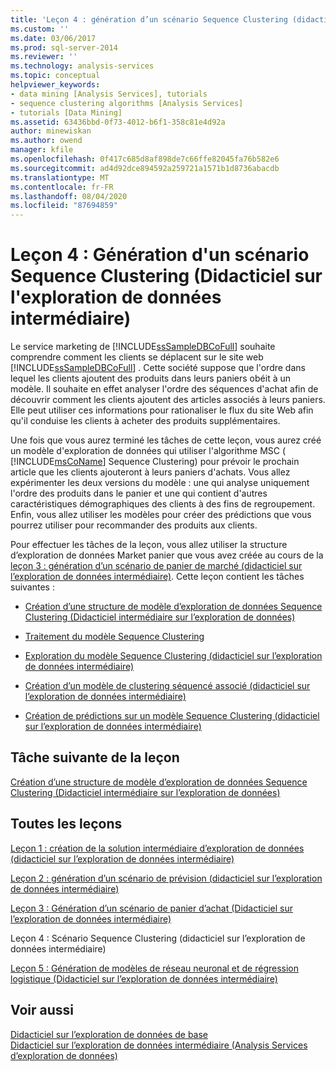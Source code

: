 ```yaml
---
title: 'Leçon 4 : génération d’un scénario Sequence Clustering (didacticiel sur l’exploration de données intermédiaire) | Microsoft Docs'
ms.custom: ''
ms.date: 03/06/2017
ms.prod: sql-server-2014
ms.reviewer: ''
ms.technology: analysis-services
ms.topic: conceptual
helpviewer_keywords:
- data mining [Analysis Services], tutorials
- sequence clustering algorithms [Analysis Services]
- tutorials [Data Mining]
ms.assetid: 63436bbd-0f73-4012-b6f1-358c81e4d92a
author: minewiskan
ms.author: owend
manager: kfile
ms.openlocfilehash: 0f417c685d8af898de7c66ffe82045fa76b582e6
ms.sourcegitcommit: ad4d92dce894592a259721a1571b1d8736abacdb
ms.translationtype: MT
ms.contentlocale: fr-FR
ms.lasthandoff: 08/04/2020
ms.locfileid: "87694859"
---
```

# <a name="lesson-4-building-a-sequence-clustering-scenario-intermediate-data-mining-tutorial"></a>Leçon 4 : Génération d'un scénario Sequence Clustering (Didacticiel sur l'exploration de données intermédiaire)
  Le service marketing de [!INCLUDE[ssSampleDBCoFull](../includes/sssampledbcofull-md.md)] souhaite comprendre comment les clients se déplacent sur le site web [!INCLUDE[ssSampleDBCoFull](../includes/sssampledbcofull-md.md)] . Cette société suppose que l'ordre dans lequel les clients ajoutent des produits dans leurs paniers obéit à un modèle. Il souhaite en effet analyser l'ordre des séquences d'achat afin de découvrir comment les clients ajoutent des articles associés à leurs paniers. Elle peut utiliser ces informations pour rationaliser le flux du site Web afin qu'il conduise les clients à acheter des produits supplémentaires.  
  
 Une fois que vous aurez terminé les tâches de cette leçon, vous aurez créé un modèle d'exploration de données qui utiliser l'algorithme MSC ( [!INCLUDE[msCoName](../includes/msconame-md.md)] Sequence Clustering) pour prévoir le prochain article que les clients ajouteront à leurs paniers d'achats. Vous allez expérimenter les deux versions du modèle : une qui analyse uniquement l'ordre des produits dans le panier et une qui contient d'autres caractéristiques démographiques des clients à des fins de regroupement. Enfin, vous allez utiliser les modèles pour créer des prédictions que vous pourrez utiliser pour recommander des produits aux clients.  
  
 Pour effectuer les tâches de la leçon, vous allez utiliser la structure d’exploration de données Market panier que vous avez créée au cours de la [leçon 3 : génération d’un scénario de panier de marché &#40;didacticiel sur l’exploration de données intermédiaire&#41;](../../2014/tutorials/lesson-3-building-a-market-basket-scenario-intermediate-data-mining-tutorial.md). Cette leçon contient les tâches suivantes :  
  
-   [Création d’une structure de modèle d’exploration de données Sequence Clustering &#40;Didacticiel intermédiaire sur l’exploration de données&#41;](../../2014/tutorials/create-sequence-clustering-mining-model-intermediate-data-mining.md)  
  
-   [Traitement du modèle Sequence Clustering](../../2014/tutorials/processing-the-sequence-clustering-model.md)  
  
-   [Exploration du modèle Sequence Clustering &#40;didacticiel sur l’exploration de données intermédiaire&#41;](../../2014/tutorials/exploring-the-sequence-clustering-model-intermediate-data-mining-tutorial.md)  
  
-   [Création d’un modèle de clustering séquencé associé &#40;didacticiel sur l’exploration de données intermédiaire&#41;](../../2014/tutorials/creating-a-related-sequence-clustering-model-intermediate-data-mining-tutorial.md)  
  
-   [Création de prédictions sur un modèle Sequence Clustering &#40;didacticiel sur l’exploration de données intermédiaire&#41;](../../2014/tutorials/create-predictions-on-model-intermediate-data-mining-tutorial.md)  
  
## <a name="next-task-in-lesson"></a>Tâche suivante de la leçon  
 [Création d’une structure de modèle d’exploration de données Sequence Clustering &#40;Didacticiel intermédiaire sur l’exploration de données&#41;](../../2014/tutorials/create-sequence-clustering-mining-model-intermediate-data-mining.md)  
  
## <a name="all-lessons"></a>Toutes les leçons  
 [Leçon 1 : création de la solution intermédiaire d’exploration de données &#40;didacticiel sur l’exploration de données intermédiaire&#41;](../../2014/tutorials/lesson-1-create-solution-intermediate-data-mining-tutorial.md)  
  
 [Leçon 2 : génération d’un scénario de prévision &#40;didacticiel sur l’exploration de données intermédiaire&#41;](../../2014/tutorials/lesson-2-building-a-forecasting-scenario-intermediate-data-mining-tutorial.md)  
  
 [Leçon 3 : Génération d’un scénario de panier d’achat &#40;Didacticiel sur l’exploration de données intermédiaire&#41;](../../2014/tutorials/lesson-3-building-a-market-basket-scenario-intermediate-data-mining-tutorial.md)  
  
 Leçon 4 : Scénario Sequence Clustering (didacticiel sur l’exploration de données intermédiaire)  
  
 [Leçon 5 : Génération de modèles de réseau neuronal et de régression logistique &#40;Didacticiel sur l’exploration de données intermédiaire&#41;](../../2014/tutorials/lesson-5-build-models-intermediate-data-mining-tutorial.md)  
  
## <a name="see-also"></a>Voir aussi  
 [Didacticiel sur l’exploration de données de base](../../2014/tutorials/basic-data-mining-tutorial.md)   
 [Didacticiel sur l’exploration de données intermédiaire &#40;Analysis Services d’exploration de données&#41;](../../2014/tutorials/intermediate-data-mining-tutorial-analysis-services-data-mining.md)  
  
  
